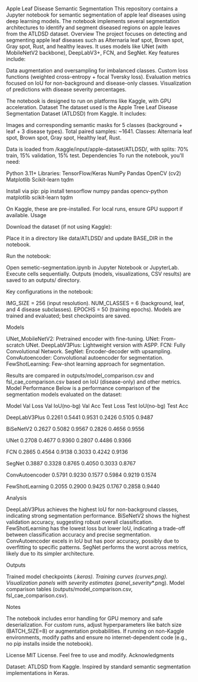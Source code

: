 Apple Leaf Disease Semantic Segmentation
This repository contains a Jupyter notebook for semantic segmentation of apple leaf diseases using deep learning models. The notebook implements several segmentation architectures to identify and segment diseased regions on apple leaves from the ATLDSD dataset.
Overview
The project focuses on detecting and segmenting apple leaf diseases such as Alternaria leaf spot, Brown spot, Gray spot, Rust, and healthy leaves. It uses models like UNet (with MobileNetV2 backbone), DeepLabV3+, FCN, and SegNet. Key features include:

Data augmentation and oversampling for imbalanced classes.
Custom loss functions (weighted cross-entropy + focal Tversky loss).
Evaluation metrics focused on IoU for non-background and disease-only classes.
Visualization of predictions with disease severity percentages.

The notebook is designed to run on platforms like Kaggle, with GPU acceleration.
Dataset
The dataset used is the Apple Tree Leaf Disease Segmentation Dataset (ATLDSD) from Kaggle. It includes:

Images and corresponding semantic masks for 5 classes (background + leaf + 3 disease types).
Total paired samples: ~1641.
Classes: Alternaria leaf spot, Brown spot, Gray spot, Healthy leaf, Rust.

Data is loaded from /kaggle/input/apple-dataset/ATLDSD/, with splits: 70% train, 15% validation, 15% test.
Dependencies
To run the notebook, you'll need:

Python 3.11+
Libraries:
TensorFlow/Keras
NumPy
Pandas
OpenCV (cv2)
Matplotlib
Scikit-learn
tqdm



Install via pip:
pip install tensorflow numpy pandas opencv-python matplotlib scikit-learn tqdm

On Kaggle, these are pre-installed. For local runs, ensure GPU support if available.
Usage


Download the dataset (if not using Kaggle):

Place it in a directory like data/ATLDSD/ and update BASE_DIR in the notebook.


Run the notebook:

Open semetic-segmentation.ipynb in Jupyter Notebook or JupyterLab.
Execute cells sequentially.
Outputs (models, visualizations, CSV results) are saved to an outputs/ directory.



Key configurations in the notebook:

IMG_SIZE = 256 (input resolution).
NUM_CLASSES = 6 (background, leaf, and 4 disease subclasses).
EPOCHS = 50 (training epochs).
Models are trained and evaluated; best checkpoints are saved.

Models

UNet_MobileNetV2: Pretrained encoder with fine-tuning.
UNet: From-scratch UNet.
DeepLabV3Plus: Lightweight version with ASPP.
FCN: Fully Convolutional Network.
SegNet: Encoder-decoder with upsampling.
ConvAutoencoder: Convolutional autoencoder for segmentation.
FewShotLearning: Few-shot learning approach for segmentation.

Results are compared in outputs/model_comparison.csv and fsl_cae_comparison.csv based on IoU (disease-only) and other metrics.
Model Performance
Below is a performance comparison of the segmentation models evaluated on the dataset:



Model
Val Loss
Val IoU(no-bg)
Val Acc
Test Loss
Test IoU(no-bg)
Test Acc



DeepLabV3Plus
0.2261
0.5441
0.9531
0.2426
0.5105
0.9487


BiSeNetV2
0.2627
0.5082
0.9567
0.2826
0.4656
0.9556


UNet
0.2708
0.4677
0.9360
0.2807
0.4486
0.9366


FCN
0.2865
0.4564
0.9138
0.3033
0.4242
0.9136


SegNet
0.3887
0.3328
0.8765
0.4050
0.3033
0.8767


ConvAutoencoder
0.5791
0.9230
0.1577
0.5984
0.9219
0.1574


FewShotLearning
0.2055
0.2900
0.9425
0.1767
0.2858
0.9440


Analysis

DeepLabV3Plus achieves the highest IoU for non-background classes, indicating strong segmentation performance.
BiSeNetV2 shows the highest validation accuracy, suggesting robust overall classification.
FewShotLearning has the lowest loss but lower IoU, indicating a trade-off between classification accuracy and precise segmentation.
ConvAutoencoder excels in IoU but has poor accuracy, possibly due to overfitting to specific patterns.
SegNet performs the worst across metrics, likely due to its simpler architecture.

Outputs

Trained model checkpoints (*.keras).
Training curves (*_curves.png).
Visualization panels with severity estimates (panel_severity_*.png).
Model comparison tables (outputs/model_comparison.csv, fsl_cae_comparison.csv).

Notes

The notebook includes error handling for GPU memory and safe deserialization.
For custom runs, adjust hyperparameters like batch size (BATCH_SIZE=8) or augmentation probabilities.
If running on non-Kaggle environments, modify paths and ensure no internet-dependent code (e.g., no pip installs inside the notebook).

License
MIT License. Feel free to use and modify.
Acknowledgments

Dataset: ATLDSD from Kaggle.
Inspired by standard semantic segmentation implementations in Keras.
